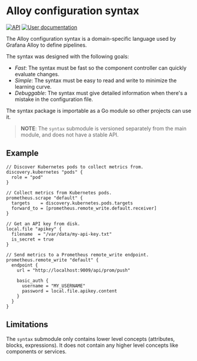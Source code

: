 # Alloy configuration syntax

<p>
  <a href="https://pkg.go.dev/github.com/grafana/alloy/syntax"><img src="https://pkg.go.dev/badge/github.com/grafana/alloy.svg" alt="API"></a>
  <a href="https://grafana.com/docs/alloy/latest/concepts/config-syntax"><img src="https://img.shields.io/badge/Documentation-link-blue?logo=gitbook" alt="User documentation"></a>
</p>

The Alloy configuration syntax is a domain-specific language used by Grafana
Alloy to define pipelines.

The syntax was designed with the following goals:

* _Fast_: The syntax must be fast so the component controller can quickly evaluate changes.
* _Simple_: The syntax must be easy to read and write to minimize the learning curve.
* _Debuggable_: The syntax must give detailed information when there's a mistake in the configuration file.

The syntax package is importable as a Go module so other projects can use
it.

> **NOTE**: The `syntax` submodule is versioned separately from the main
> module, and does not have a stable API.

## Example

```grafana-alloy
// Discover Kubernetes pods to collect metrics from.
discovery.kubernetes "pods" {
  role = "pod"
}

// Collect metrics from Kubernetes pods.
prometheus.scrape "default" {
  targets    = discovery.kubernetes.pods.targets
  forward_to = [prometheus.remote_write.default.receiver]
}

// Get an API key from disk.
local.file "apikey" {
  filename  = "/var/data/my-api-key.txt"
  is_secret = true
}

// Send metrics to a Prometheus remote_write endpoint.
prometheus.remote_write "default" {
  endpoint {
    url = "http://localhost:9009/api/prom/push"

    basic_auth {
      username = "MY_USERNAME"
      password = local.file.apikey.content
    }
  }
}
```

## Limitations

The `syntax` submodule only contains lower level concepts (attributes, blocks,
expressions). It does not contain any higher level concepts like components or
services.
